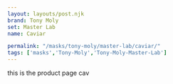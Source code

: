 ```yaml
---
layout: layouts/post.njk
brand: Tony Moly
set: Master Lab
name: Caviar

permalink: "/masks/tony-moly/master-lab/caviar/"
tags: ['masks','Tony-Moly','Tony-Moly-Master-Lab']
---
```

this is the product page cav